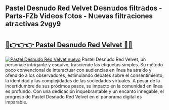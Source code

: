 ## Pastel Desnudo Red Velvet D𝚎sn𝚞dos filtr𝚊dos - Parts-FZb Vid𝚎os f𝚘tos - N𝚞evas filtr𝚊ciones atr𝚊ctivas 2vgy9

# <h2><a href="http://mb49xpi.tromn.icu/?c=Pastel+Desnudo+Red+Velvet">🔗👉👉👉 Pastel Desnudo Red Velvet 🔗🔗</a></h2>

[![Pastel Desnudo Red Velvet nuevo](https://i.imgur.com/pEAQMta.gif)](http://mb49xpi.tromn.icu/?c=Pastel+Desnudo+Red+Velvet)
Pastel Desnudo Red Velvet, un personaje intrigante y esquivo, trasciende las etiquetas simples. Su método poco convencional de interactuar con audiencias en línea ha atraído y ofendido a los observadores, estimulando debates sobre el consentimiento, la identidad y las complejidades de las sociedades virtuales. A pesar de la incertidumbre de sus próximos pasos, su impacto en la comunidad en línea es profundo. Con una dedicación inquebrantable y un encanto innegable, el progreso de Pastel Desnudo Red Velvet en el panorama digital es imparable.
